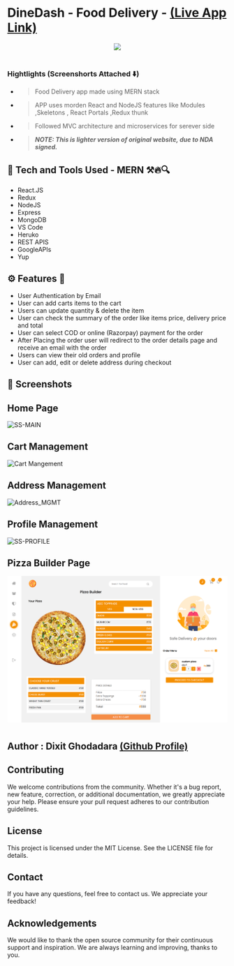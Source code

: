 # DineDash - Food Delivery - [(Live App Link)]()

<div align="center">
  <img width="150px" src="https://cdn-icons-png.flaticon.com/512/4039/4039232.png"/>
</div>
<br>

### Hightlights (Screenshorts Attached ⬇️)
- > Food Delivery app made using MERN stack<br>
- > APP uses morden React and NodeJS features like Modules ,Skeletons , React Portals ,Redux thunk<br>
- > Followed MVC architecture and microservices for serever side
- > ***NOTE: This is lighter version of original website, due to NDA signed.***


## 🚀 Tech and Tools Used - MERN ⚒️🔥🔍

- React.JS 
- Redux
- NodeJS
- Express
- MongoDB
- VS Code
- Heruko
- REST APIS
- GoogleAPIs
- Yup

## ⚙️ Features 🚀

- User Authentication by Email
- User can add carts items to the cart
- Users can update quantity & delete the item
- User can check the summary of the order like items price, delivery price and total
- User can select COD or online (Razorpay) payment for the order
- After Placing the order user will redirect to the order details page and receive an email with the order
- Users can view their old orders and profile
- User can add, edit or delete address during checkout



## 📸 Screenshots

## Home Page

![SS-MAIN](https://github.com/DixitGdev/MERN-DineDash/assets/51261247/8dc1fdfe-2716-44ca-abaf-a13940032c20)

## Cart Management

![Cart Mangement](https://github.com/DixitGdev/MERN-DineDash/assets/51261247/a8122afa-df45-44b2-87aa-cfca20c6e10d)

## Address Management

![Address_MGMT](https://github.com/DixitGdev/MERN-DineDash/assets/51261247/47628f55-5b5f-4db1-b252-aa61c0e3c115)

## Profile Management

![SS-PROFILE](https://github.com/DixitGdev/MERN-DineDash/assets/51261247/05249e49-64af-469f-93f3-20bf72e0aefe)


## Pizza Builder Page

<img src="./custom-pizza.png" width='800' height='auto'>
<br>

#
## Author : Dixit Ghodadara [(Github Profile)](https://github.com/DixitGdev)

## Contributing

We welcome contributions from the community. Whether it's a bug report, new feature, correction, or additional documentation, we greatly appreciate your help. Please ensure your pull request adheres to our contribution guidelines.

## License

This project is licensed under the MIT License. See the LICENSE file for details.

## Contact

If you have any questions, feel free to contact us. We appreciate your feedback!

## Acknowledgements

We would like to thank the open source community for their continuous support and inspiration. We are always learning and improving, thanks to you.

